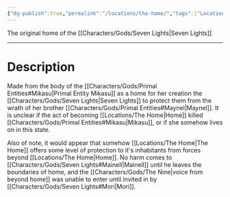 ```yaml
---
{"dg-publish":true,"permalink":"/locations/the-home/","tags":["Location"]}
---
```


The original home of the [[Characters/Gods/Seven Lights\|Seven Lights]]

---
# Description
Made from the body of the [[Characters/Gods/Primal Entities#Mikasu\|Primal Entity Mikasu]] as a home for her creation the [[Characters/Gods/Seven Lights\|Seven Lights]] to protect them from the wrath of her brother [[Characters/Gods/Primal Entities#Maynel\|Maynel]]. It is unclear if the act of becoming [[Locations/The Home\|Home]] killed [[Characters/Gods/Primal Entities#Mikasu\|Mikasu]], or if she somehow lives on in this state.

Also of note, it would appear that somehow [[Locations/The Home\|The Home]] offers some level of protection to it's inhabitants from forces beyond [[Locations/The Home\|Home]]. No harm comes to [[Characters/Gods/Seven Lights#Mainell\|Mainell]] until he leaves the boundaries of home, and the [[Characters/Gods/The Nine\|voice from beyond home]] was unable to enter until invited in by [[Characters/Gods/Seven Lights#Mori\|Mori]]. 